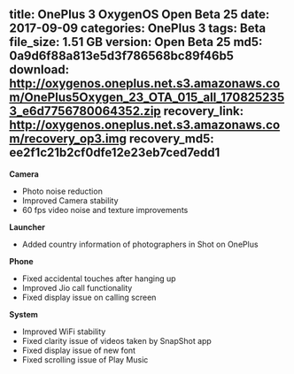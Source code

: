 title: OnePlus 3 OxygenOS Open Beta 25
date: 2017-09-09
categories: OnePlus 3
tags: Beta
file_size: 1.51 GB
version: Open Beta 25
md5: 0a9d6f88a813e5d3f786568bc89f46b5
download: http://oxygenos.oneplus.net.s3.amazonaws.com/OnePlus5Oxygen_23_OTA_015_all_1708252353_e6d7756780064352.zip
recovery_link: http://oxygenos.oneplus.net.s3.amazonaws.com/recovery_op3.img
recovery_md5: ee2f1c21b2cf0dfe12e23eb7ced7edd1
---
**Camera**
* Photo noise reduction
* Improved Camera stability
* 60 fps video noise and texture improvements
 
**Launcher**
* Added country information of photographers in Shot on OnePlus
 
**Phone**
* Fixed accidental touches after hanging up
* Improved Jio call functionality
* Fixed display issue on calling screen
 
**System**
* Improved WiFi stability
* Fixed clarity issue of videos taken by SnapShot app
* Fixed display issue of new font
* Fixed scrolling issue of Play Music
